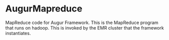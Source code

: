 AugurMapreduce
==============

MapReduce code for Augur Framework. This is the MapReduce program that runs on hadoop. This is invoked by the EMR cluster that the framework instantiates.
